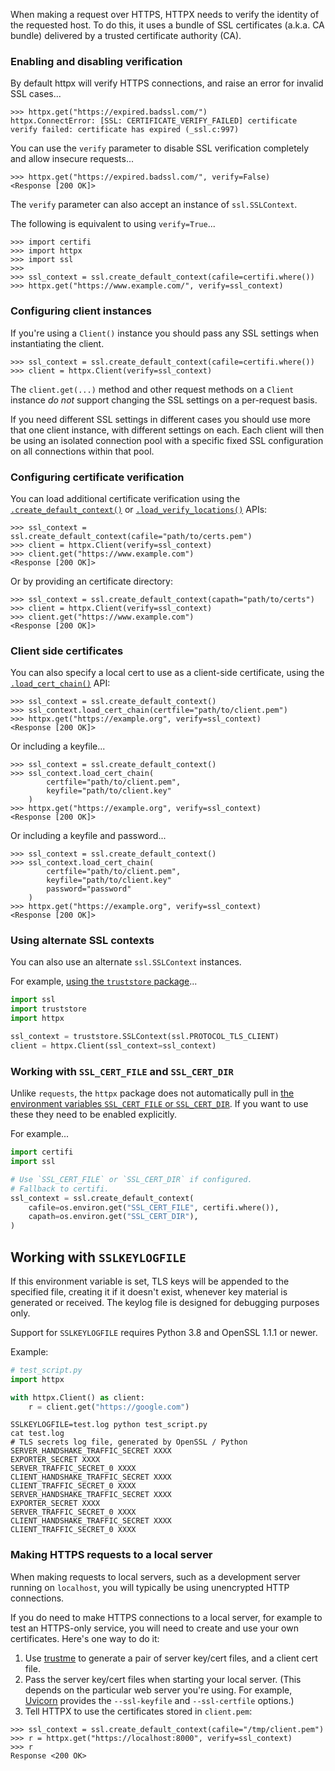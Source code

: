 When making a request over HTTPS, HTTPX needs to verify the identity of the requested host. To do this, it uses a bundle of SSL certificates (a.k.a. CA bundle) delivered by a trusted certificate authority (CA).

### Enabling and disabling verification

By default httpx will verify HTTPS connections, and raise an error for invalid SSL cases...

```pycon
>>> httpx.get("https://expired.badssl.com/")
httpx.ConnectError: [SSL: CERTIFICATE_VERIFY_FAILED] certificate verify failed: certificate has expired (_ssl.c:997)
```

You can use the `verify` parameter to disable SSL verification completely and allow insecure requests...

```pycon
>>> httpx.get("https://expired.badssl.com/", verify=False)
<Response [200 OK]>
```

The `verify` parameter can also accept an instance of `ssl.SSLContext`.

The following is equivalent to using `verify=True`...

```pycon
>>> import certifi
>>> import httpx
>>> import ssl
>>>
>>> ssl_context = ssl.create_default_context(cafile=certifi.where())
>>> httpx.get("https://www.example.com/", verify=ssl_context)
```

### Configuring client instances

If you're using a `Client()` instance you should pass any SSL settings when instantiating the client.

```pycon
>>> ssl_context = ssl.create_default_context(cafile=certifi.where())
>>> client = httpx.Client(verify=ssl_context)
```

The `client.get(...)` method and other request methods on a `Client` instance *do not* support changing the SSL settings on a per-request basis.

If you need different SSL settings in different cases you should use more that one client instance, with different settings on each. Each client will then be using an isolated connection pool with a specific fixed SSL configuration on all connections within that pool.

### Configuring certificate verification

You can load additional certificate verification using the [`.create_default_context()`](https://docs.python.org/3/library/ssl.html#ssl.create_default_context) or [`.load_verify_locations()`](https://docs.python.org/3/library/ssl.html#ssl.SSLContext.load_verify_locations) APIs:

```pycon
>>> ssl_context = ssl.create_default_context(cafile="path/to/certs.pem")
>>> client = httpx.Client(verify=ssl_context)
>>> client.get("https://www.example.com")
<Response [200 OK]>
```

Or by providing an certificate directory:

```pycon
>>> ssl_context = ssl.create_default_context(capath="path/to/certs")
>>> client = httpx.Client(verify=ssl_context)
>>> client.get("https://www.example.com")
<Response [200 OK]>
```

### Client side certificates

You can also specify a local cert to use as a client-side certificate, using the [`.load_cert_chain()`](https://docs.python.org/3/library/ssl.html#ssl.SSLContext.load_cert_chain) API:

```pycon
>>> ssl_context = ssl.create_default_context()
>>> ssl_context.load_cert_chain(certfile="path/to/client.pem")
>>> httpx.get("https://example.org", verify=ssl_context)
<Response [200 OK]>
```

Or including a keyfile...

```pycon
>>> ssl_context = ssl.create_default_context()
>>> ssl_context.load_cert_chain(
        certfile="path/to/client.pem",
        keyfile="path/to/client.key"
    )
>>> httpx.get("https://example.org", verify=ssl_context)
<Response [200 OK]>
```

Or including a keyfile and password...

```pycon
>>> ssl_context = ssl.create_default_context()
>>> ssl_context.load_cert_chain(
        certfile="path/to/client.pem",
        keyfile="path/to/client.key"
        password="password"
    )
>>> httpx.get("https://example.org", verify=ssl_context)
<Response [200 OK]>
```

### Using alternate SSL contexts

You can also use an alternate `ssl.SSLContext` instances.

For example, [using the `truststore` package](https://truststore.readthedocs.io/)...

```python
import ssl
import truststore
import httpx

ssl_context = truststore.SSLContext(ssl.PROTOCOL_TLS_CLIENT)
client = httpx.Client(ssl_context=ssl_context)
```

### Working with `SSL_CERT_FILE` and `SSL_CERT_DIR`

Unlike `requests`, the `httpx` package does not automatically pull in [the environment variables `SSL_CERT_FILE` or `SSL_CERT_DIR`](https://www.openssl.org/docs/manmaster/man3/SSL_CTX_set_default_verify_paths.html). If you want to use these they need to be enabled explicitly.

For example...

```python
import certifi
import ssl

# Use `SSL_CERT_FILE` or `SSL_CERT_DIR` if configured.
# Fallback to certifi.
ssl_context = ssl.create_default_context(
    cafile=os.environ.get("SSL_CERT_FILE", certifi.where()),
    capath=os.environ.get("SSL_CERT_DIR"),
)
```

## Working with `SSLKEYLOGFILE`

If this environment variable is set, TLS keys will be appended to the specified file, creating it if it doesn't exist, whenever key material is generated or received. The keylog file is designed for debugging purposes only.

Support for `SSLKEYLOGFILE` requires Python 3.8 and OpenSSL 1.1.1 or newer.

Example:

```python
# test_script.py
import httpx

with httpx.Client() as client:
    r = client.get("https://google.com")
```

```console
SSLKEYLOGFILE=test.log python test_script.py
cat test.log
# TLS secrets log file, generated by OpenSSL / Python
SERVER_HANDSHAKE_TRAFFIC_SECRET XXXX
EXPORTER_SECRET XXXX
SERVER_TRAFFIC_SECRET_0 XXXX
CLIENT_HANDSHAKE_TRAFFIC_SECRET XXXX
CLIENT_TRAFFIC_SECRET_0 XXXX
SERVER_HANDSHAKE_TRAFFIC_SECRET XXXX
EXPORTER_SECRET XXXX
SERVER_TRAFFIC_SECRET_0 XXXX
CLIENT_HANDSHAKE_TRAFFIC_SECRET XXXX
CLIENT_TRAFFIC_SECRET_0 XXXX
```

### Making HTTPS requests to a local server

When making requests to local servers, such as a development server running on `localhost`, you will typically be using unencrypted HTTP connections.

If you do need to make HTTPS connections to a local server, for example to test an HTTPS-only service, you will need to create and use your own certificates. Here's one way to do it:

1. Use [trustme](https://github.com/python-trio/trustme) to generate a pair of server key/cert files, and a client cert file.
2. Pass the server key/cert files when starting your local server. (This depends on the particular web server you're using. For example, [Uvicorn](https://www.uvicorn.org) provides the `--ssl-keyfile` and `--ssl-certfile` options.)
3. Tell HTTPX to use the certificates stored in `client.pem`:

```pycon
>>> ssl_context = ssl.create_default_context(cafile="/tmp/client.pem")
>>> r = httpx.get("https://localhost:8000", verify=ssl_context)
>>> r
Response <200 OK>
```

